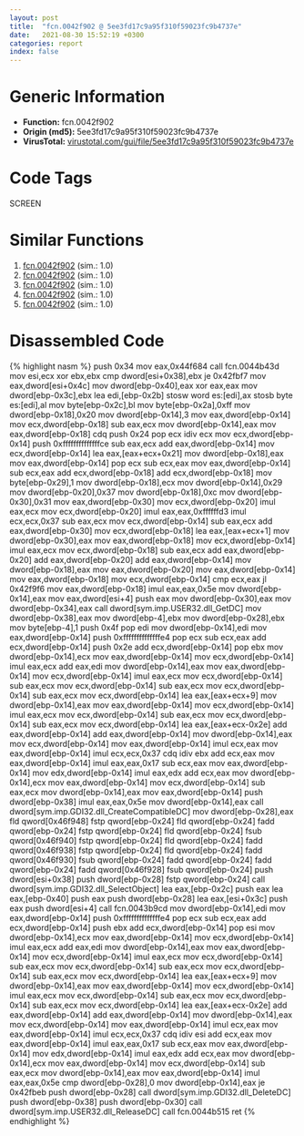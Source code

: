 ```yaml
---
layout: post
title:  "fcn.0042f902 @ 5ee3fd17c9a95f310f59023fc9b4737e"
date:   2021-08-30 15:52:19 +0300
categories: report
index: false
---
```


# Generic Information
- **Function:** fcn.0042f902
- **Origin (md5):** 5ee3fd17c9a95f310f59023fc9b4737e
- **VirusTotal:** [virustotal.com/gui/file/5ee3fd17c9a95f310f59023fc9b4737e][virustotal_ref]

# Code Tags
<span class="tag" id="SCREEN">SCREEN</span>


# Similar Functions

1. [fcn.0042f902][similar_1_ref] (sim.: 1.0)
2. [fcn.0042f902][similar_2_ref] (sim.: 1.0)
3. [fcn.0042f902][similar_3_ref] (sim.: 1.0)
4. [fcn.0042f902][similar_4_ref] (sim.: 1.0)
5. [fcn.0042f902][similar_5_ref] (sim.: 1.0)


# Disassembled Code

{% highlight nasm %}
push 0x34
mov eax,0x44f684
call fcn.0044b43d
mov esi,ecx
xor ebx,ebx
cmp dword[esi+0x38],ebx
je 0x42fbf7
mov eax,dword[esi+0x4c]
mov dword[ebp-0x40],eax
xor eax,eax
mov dword[ebp-0x3c],ebx
lea edi,[ebp-0x2b]
stosw word es:[edi],ax
stosb byte es:[edi],al
mov byte[ebp-0x2c],bl
mov byte[ebp-0x2a],0xff
mov dword[ebp-0x18],0x20
mov dword[ebp-0x14],3
mov eax,dword[ebp-0x14]
mov ecx,dword[ebp-0x18]
sub eax,ecx
mov dword[ebp-0x14],eax
mov eax,dword[ebp-0x18]
cdq
push 0x24
pop ecx
idiv ecx
mov ecx,dword[ebp-0x14]
push 0xffffffffffffffce
sub eax,ecx
add eax,dword[ebp-0x14]
mov ecx,dword[ebp-0x14]
lea eax,[eax+ecx+0x21]
mov dword[ebp-0x18],eax
mov eax,dword[ebp-0x14]
pop ecx
sub ecx,eax
mov eax,dword[ebp-0x14]
sub ecx,eax
add ecx,dword[ebp-0x18]
add ecx,dword[ebp-0x18]
mov byte[ebp-0x29],1
mov dword[ebp-0x18],ecx
mov dword[ebp-0x14],0x29
mov dword[ebp-0x20],0x37
mov dword[ebp-0x18],0xc
mov dword[ebp-0x30],0x31
mov eax,dword[ebp-0x30]
mov ecx,dword[ebp-0x20]
imul eax,ecx
mov ecx,dword[ebp-0x20]
imul eax,eax,0xffffffd3
imul ecx,ecx,0x37
sub eax,ecx
mov ecx,dword[ebp-0x14]
sub eax,ecx
add eax,dword[ebp-0x30]
mov ecx,dword[ebp-0x18]
lea eax,[eax+ecx+1]
mov dword[ebp-0x30],eax
mov eax,dword[ebp-0x18]
mov ecx,dword[ebp-0x14]
imul eax,ecx
mov ecx,dword[ebp-0x18]
sub eax,ecx
add eax,dword[ebp-0x20]
add eax,dword[ebp-0x20]
add eax,dword[ebp-0x14]
mov dword[ebp-0x18],eax
mov eax,dword[ebp-0x20]
mov eax,dword[ebp-0x14]
mov eax,dword[ebp-0x18]
mov ecx,dword[ebp-0x14]
cmp ecx,eax
jl 0x42f9f6
mov eax,dword[ebp-0x18]
imul eax,eax,0x5e
mov dword[ebp-0x14],eax
mov eax,dword[esi+4]
push eax
mov dword[ebp-0x30],eax
mov dword[ebp-0x34],eax
call dword[sym.imp.USER32.dll_GetDC]
mov dword[ebp-0x38],eax
mov dword[ebp-4],ebx
mov dword[ebp-0x28],ebx
mov byte[ebp-4],1
push 0x4f
pop edi
mov dword[ebp-0x14],edi
mov eax,dword[ebp-0x14]
push 0xffffffffffffffe4
pop ecx
sub ecx,eax
add ecx,dword[ebp-0x14]
push 0x2e
add ecx,dword[ebp-0x14]
pop ebx
mov dword[ebp-0x14],ecx
mov eax,dword[ebp-0x14]
mov ecx,dword[ebp-0x14]
imul eax,ecx
add eax,edi
mov dword[ebp-0x14],eax
mov eax,dword[ebp-0x14]
mov ecx,dword[ebp-0x14]
imul eax,ecx
mov ecx,dword[ebp-0x14]
sub eax,ecx
mov ecx,dword[ebp-0x14]
sub eax,ecx
mov ecx,dword[ebp-0x14]
sub eax,ecx
mov ecx,dword[ebp-0x14]
lea eax,[eax+ecx+9]
mov dword[ebp-0x14],eax
mov eax,dword[ebp-0x14]
mov ecx,dword[ebp-0x14]
imul eax,ecx
mov ecx,dword[ebp-0x14]
sub eax,ecx
mov ecx,dword[ebp-0x14]
sub eax,ecx
mov ecx,dword[ebp-0x14]
lea eax,[eax+ecx-0x2e]
add eax,dword[ebp-0x14]
add eax,dword[ebp-0x14]
mov dword[ebp-0x14],eax
mov ecx,dword[ebp-0x14]
mov eax,dword[ebp-0x14]
imul ecx,eax
mov eax,dword[ebp-0x14]
imul ecx,ecx,0x37
cdq
idiv ebx
add ecx,eax
mov eax,dword[ebp-0x14]
imul eax,eax,0x17
sub ecx,eax
mov eax,dword[ebp-0x14]
mov edx,dword[ebp-0x14]
imul eax,edx
add ecx,eax
mov dword[ebp-0x14],ecx
mov eax,dword[ebp-0x14]
mov ecx,dword[ebp-0x14]
sub eax,ecx
mov dword[ebp-0x14],eax
mov eax,dword[ebp-0x14]
push dword[ebp-0x38]
imul eax,eax,0x5e
mov dword[ebp-0x14],eax
call dword[sym.imp.GDI32.dll_CreateCompatibleDC]
mov dword[ebp-0x28],eax
fld qword[0x46f948]
fstp qword[ebp-0x24]
fld qword[ebp-0x24]
fadd qword[ebp-0x24]
fstp qword[ebp-0x24]
fld qword[ebp-0x24]
fsub qword[0x46f940]
fstp qword[ebp-0x24]
fld qword[ebp-0x24]
fadd qword[0x46f938]
fstp qword[ebp-0x24]
fld qword[ebp-0x24]
fadd qword[0x46f930]
fsub qword[ebp-0x24]
fadd qword[ebp-0x24]
fadd qword[ebp-0x24]
fadd qword[0x46f928]
fsub qword[ebp-0x24]
push dword[esi+0x38]
push dword[ebp-0x28]
fstp qword[ebp-0x24]
call dword[sym.imp.GDI32.dll_SelectObject]
lea eax,[ebp-0x2c]
push eax
lea eax,[ebp-0x40]
push eax
push dword[ebp-0x28]
lea eax,[esi+0x3c]
push eax
push dword[esi+4]
call fcn.0043b9cd
mov dword[ebp-0x14],edi
mov eax,dword[ebp-0x14]
push 0xffffffffffffffe4
pop ecx
sub ecx,eax
add ecx,dword[ebp-0x14]
push ebx
add ecx,dword[ebp-0x14]
pop esi
mov dword[ebp-0x14],ecx
mov eax,dword[ebp-0x14]
mov ecx,dword[ebp-0x14]
imul eax,ecx
add eax,edi
mov dword[ebp-0x14],eax
mov eax,dword[ebp-0x14]
mov ecx,dword[ebp-0x14]
imul eax,ecx
mov ecx,dword[ebp-0x14]
sub eax,ecx
mov ecx,dword[ebp-0x14]
sub eax,ecx
mov ecx,dword[ebp-0x14]
sub eax,ecx
mov ecx,dword[ebp-0x14]
lea eax,[eax+ecx+9]
mov dword[ebp-0x14],eax
mov eax,dword[ebp-0x14]
mov ecx,dword[ebp-0x14]
imul eax,ecx
mov ecx,dword[ebp-0x14]
sub eax,ecx
mov ecx,dword[ebp-0x14]
sub eax,ecx
mov ecx,dword[ebp-0x14]
lea eax,[eax+ecx-0x2e]
add eax,dword[ebp-0x14]
add eax,dword[ebp-0x14]
mov dword[ebp-0x14],eax
mov ecx,dword[ebp-0x14]
mov eax,dword[ebp-0x14]
imul ecx,eax
mov eax,dword[ebp-0x14]
imul ecx,ecx,0x37
cdq
idiv esi
add ecx,eax
mov eax,dword[ebp-0x14]
imul eax,eax,0x17
sub ecx,eax
mov eax,dword[ebp-0x14]
mov edx,dword[ebp-0x14]
imul eax,edx
add ecx,eax
mov dword[ebp-0x14],ecx
mov eax,dword[ebp-0x14]
mov ecx,dword[ebp-0x14]
sub eax,ecx
mov dword[ebp-0x14],eax
mov eax,dword[ebp-0x14]
imul eax,eax,0x5e
cmp dword[ebp-0x28],0
mov dword[ebp-0x14],eax
je 0x42fbeb
push dword[ebp-0x28]
call dword[sym.imp.GDI32.dll_DeleteDC]
push dword[ebp-0x38]
push dword[ebp-0x30]
call dword[sym.imp.USER32.dll_ReleaseDC]
call fcn.0044b515
ret
{% endhighlight %}


[similar_1_ref]: /report/fcn.0042f902@b49682c7791beec133296706671e7cb3
[similar_2_ref]: /report/fcn.0042f902@6e426bd8e348fab7a17ba317fb0f2d87
[similar_3_ref]: /report/fcn.0042f902@1266d43f34f3aa1d71c3eb8ec80f6e2f
[similar_4_ref]: /report/fcn.0042f902@7307643b343733b7fbd7b4b4fb482515
[similar_5_ref]: /report/fcn.0042f902@4e3033826014f003be2266887761c806
[virustotal_ref]: https://www.virustotal.com/gui/file/5ee3fd17c9a95f310f59023fc9b4737e